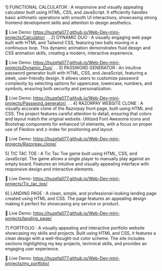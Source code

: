 1] FUNCTIONAL CALCULATOR : 
A responsive and visually appealing calculator built using HTML, CSS, and JavaScript. It efficiently handles basic arithmetic operations with smooth UI interactions, showcasing strong frontend development skills and attention to design aesthetics.

🔗 Live Demo: https://huzefa077.github.io/Web-Dev-mini-projects/Calculator/
.
.
2] DYNAMIC DUO : 
A visually engaging web page built with HTML and Tailwind CSS, featuring two balls moving in a continuous loop. This dynamic animation demonstrates fluid design and CSS animation skills, creating a modern, interactive experience.

🔗 Live Demo: https://huzefa077.github.io/Web-Dev-mini-projects/Dynamic_Duo/
.
.
3] PASSWORD GENERATOR : 
An intuitive password generator built with HTML, CSS, and JavaScript, featuring a sleek, user-friendly design. It allows users to customize password complexity by selecting options for uppercase, lowercase, numbers, and symbols, ensuring both security and personalization.

🔗 Live Demo: https://huzefa077.github.io/Web-Dev-mini-projects/Password_generator/.
.
.
4] RAZORPAY WEBSITE CLONE : 
A visually accurate clone of the Razorpay front page, built using HTML and CSS. The project features careful attention to detail, ensuring that colors and layout match the original website. Utilized Font Awesome icons and Bootstrap components for enhanced UI elements, with a focus on proper use of Flexbox and z-index for positioning and layout.

🔗 Live Demo: https://huzefa077.github.io/Web-Dev-mini-projects/Razorpay_clone/

5] TIC TAC TOE : 
A Tic Tac Toe game built using HTML, CSS, and JavaScript. The game allows a single player to manually play against an empty board. Features an intuitive and visually appealing interface with responsive design and interactive elements.

🔗 Live Demo: https://huzefa077.github.io/Web-Dev-mini-projects/Tic_tac_toe/


6] LANDING PAGE : 
A clean, simple, and professional-looking landing page created using HTML and CSS. The page features an appealing design making it perfect for showcasing any service or product.

🔗 Live Demo: https://huzefa077.github.io/Web-Dev-mini-projects/landing_page/

7] PORTFOLIO : 
A visually appealing and interactive portfolio website showcasing my skills and projects. Built using HTML and CSS, it features a clean design with a well-thought-out color scheme. The site includes sections highlighting my key projects, technical skills, and provides an engaging user experience.

🔗 Live Demo: https://huzefa077.github.io/Web-Dev-mini-projects/my_portfolio/

